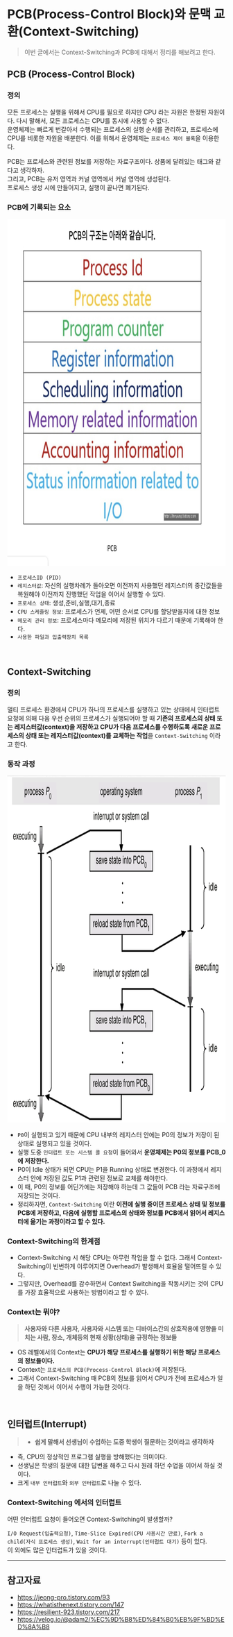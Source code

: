 # PCB(Process-Control Block)와 문맥 교환(Context-Switching)

> 이번 글에서는 Context-Switching과 PCB에 대해서 정리를 해보려고 한다.

## PCB (Process-Control Block)

### 정의

모든 프로세스는 실행을 위해서 CPU를 필요로 하지만 CPU 라는 자원은 한정된 자원이다. 다시 말해서, 모든 프로세스는 CPU를 동시에 사용할 수 없다.<br/>
운영체제는 빠르게 번갈아서 수행되는 프로세스의 실행 순서를 관리하고, 프로세스에 CPU를 비롯한 자원을 배분한다. 이를 위해서 운영체제는 `프로세스 제어 블록`을 이용한다.

PCB는 프로세스와 관련된 정보를 저장하는 자료구조이다. 상품에 달려있는 태그와 같다고 생각하자.<br/>
그리고, PCB는 유저 영역과 커널 영역에서 커널 영역에 생성된다.<br/>
프로세스 생성 시에 만들어지고, 실행이 끝나면 폐기된다.

### PCB에 기록되는 요소

<img src="./images/pcb.png" width="800" height="800" />

-   `프로세스ID (PID)`
-   `레지스터값`: 자신의 실행차례가 돌아오면 이전까지 사용했던 레지스터의 중간값들을 복원해야 이전까지 진행했던 작업을 이어서 실행할 수 있다.
-   `프로세스 상태`: 생성,준비,실행,대기,종료
-   `CPU 스케줄링 정보`: 프로세스가 언제, 어떤 순서로 CPU를 할당받을지에 대한 정보
-   `메모리 관리 정보`: 프로세스마다 메모리에 저장된 위치가 다르기 때문에 기록해야 한다.
-   `사용한 파일과 입출력장치 목록`

<br/>

## Context-Switching

### 정의

멀티 프로세스 환경에서 CPU가 하나의 프로세스를 실행하고 있는 상태에서 인터럽트 요청에 의해 다음 우선 순위의 프로세스가 실행되어야 할 때 **기존의 프로세스의 상태 또는 레지스터값(context)을 저장하고 CPU가 다음 프로세스를 수행하도록 새로운 프로세스의 상태 또는 레지스터값(context)를 교체하는 작업**을 `Context-Switching` 이라고 한다.

### 동작 과정

<img src="./images/context-switching.png" width="1000" height="800" />

-   `P0`이 실행되고 있기 때문에 CPU 내부의 레지스터 안에는 P0의 정보가 저장이 된 상태로 실행되고 있을 것이다.
-   실행 도중 `인터럽트 또는 시스템 콜 요청`이 들어와서 **운영체제는 P0의 정보를 PCB_0에 저장한다.**
-   P0이 Idle 상태가 되면 CPU는 P1을 Running 상태로 변경한다. 이 과정에서 레지스터 안에 저장된 값도 P1과 관련된 정보로 교체를 해야한다.
-   이 때, P0의 정보를 어딘가에는 저장해야 하는데 그 값들이 PCB 라는 자료구조에 저장되는 것이다.
-   정리하자면, `Context-Switching` 이란 **이전에 실행 중이던 프로세스 상태 및 정보를 PCB에 저장하고, 다음에 실행할 프로세스의 상태와 정보를 PCB에서 읽어서 레지스터에 옮기는 과정이라고 할 수 있다.**

### Context-Switching의 한계점

-   Context-Switching 시 해당 CPU는 아무런 작업을 할 수 없다. 그래서 Context-Switching이 빈번하게 이루어지면 Overhead가 발생해서 효율을 떨어뜨릴 수 있다.
-   그렇지만, Overhead를 감수하면서 Context Switching을 작동시키는 것이 CPU를 가장 효율적으로 사용하는 방법이라고 할 수 있다.

### Context는 뭐야?

> **사용자와 다른 사용자, 사용자와 시스템 또는 디바이스간의 상호작용에 영향을 미치는 사람, 장소, 개체등의 현재 상황(상태)을 규정하는 정보들**

-   OS 레벨에서의 Context는 **CPU가 해당 프로세스를 실행하기 위한 해당 프로세스의 정보들이다.**
-   Context는 `프로세스의 PCB(Process-Control Block)`에 저장된다.
-   그래서 Context-Switching 때 PCB의 정보를 읽어서 CPU가 전에 프로세스가 일을 하던 것에서 이어서 수행이 가능한 것이다.

<br/>

## 인터럽트(Interrupt)

> -   **쉽게 말해서 선생님이 수업하는 도중 학생이 질문하는 것이라고 생각하자**

-   즉, CPU의 정상적인 프로그램 실행을 방해했다는 의미이다.
-   선생님은 학생의 질문에 대한 답변을 해주고 다시 원래 하던 수업을 이어서 하실 것이다.
-   크게 `내부 인터럽트`와 `외부 인터럽트`로 나눌 수 있다.

### Context-Switching 에서의 인터럽트

어떤 인터럽트 요청이 들어오면 Context-Switching이 발생할까?

`I/O Request(입출력요청)`, `Time-Slice Expired(CPU 사용시간 만료)`, `Fork a child(자식 프로세스 생성)`, `Wait for an interrupt(인터럽트 대기)` 등이 있다.<br/>
이 외에도 많은 인터럽트가 있을 것이다.

---

## 참고자료

-   https://jeong-pro.tistory.com/93
-   https://whatisthenext.tistory.com/147
-   https://resilient-923.tistory.com/217
-   https://velog.io/@adam2/%EC%9D%B8%ED%84%B0%EB%9F%BD%ED%8A%B8
